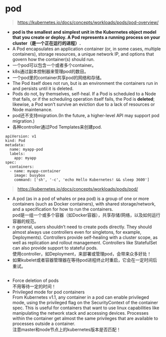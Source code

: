 # pod
> https://kubernetes.io/docs/concepts/workloads/pods/pod-overview/  

- **pod is the smallest and simplest unit in the Kubernetes object model that you create or deploy. 
A Pod represents a running process on your cluster（是一个正在运行的进程）.**  
- A Pod encapsulates an application container (or, in some cases, multiple containers), 
storage resources, a unique network IP, and options that govern how the container(s) should run.  
- 一个pod可以包含一个或者多个container。  
- k8s通过副本控制器来管理pod的数目。  
- 一个pod里的container共享pod的网络和存储。  
- The Pod itself does not run, but is an environment the containers run in and persists until it is deleted.  
- Pods do not, by themselves, self-heal. If a Pod is scheduled to a Node that fails, 
or if the scheduling operation itself fails, the Pod is **deleted**;
likewise, a Pod won’t survive an eviction due to a lack of resources or Node maintenance.  
- pod还不支持migration.(In the future, a higher-level API may support pod migration.)  
- 各种controller通过Pod Templates来创建pod.
```
apiVersion: v1
kind: Pod
metadata:
  name: myapp-pod
  labels:
    app: myapp
spec:
  containers:
  - name: myapp-container
    image: busybox
    command: ['sh', '-c', 'echo Hello Kubernetes! && sleep 3600']
```
> https://kubernetes.io/docs/concepts/workloads/pods/pod/  

- A pod (as in a pod of whales or pea pod) is a group of one or more containers (such as Docker containers), 
with shared storage/network, and a specification for how to run the containers.  
pod是一组一个或多个容器（如Docker容器），共享存储/网络，以及如何运行容器的规范。  
- n general, users shouldn’t need to create pods directly. 
They should almost always use controllers even for singletons, for example, Deployments). 
Controllers provide self-healing with a cluster scope, as well as replication and rollout management. 
Controllers like StatefulSet can also provide support to stateful pods.  
使用controller，如Deployment，来部署或管理pod，会带来众多好处！ 
- 如果kubelet或者容器管理器在等待pod进程终止时重启，它会在一定时间后重试。
```

```
- Force deletion of pods  
不用等待一定的时间！  
- Privileged mode for pod containers  
From Kubernetes v1.1, any container in a pod can enable privileged mode, 
using the privileged flag on the SecurityContext of the container spec. 
This is useful for containers that want to use linux capabilities like manipulating the network stack and accessing devices. 
Processes within the container get almost the same privileges that are available to processes outside a container.  
注意master和node节点上的kubernetes版本是否匹配！  







